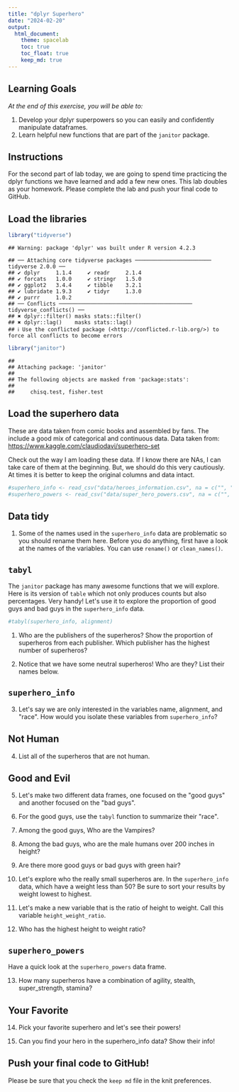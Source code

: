 ```yaml
---
title: "dplyr Superhero"
date: "2024-02-20"
output:
  html_document: 
    theme: spacelab
    toc: true
    toc_float: true
    keep_md: true
---
```


## Learning Goals  
*At the end of this exercise, you will be able to:*    
1. Develop your dplyr superpowers so you can easily and confidently manipulate dataframes.  
2. Learn helpful new functions that are part of the `janitor` package.  

## Instructions
For the second part of lab today, we are going to spend time practicing the dplyr functions we have learned and add a few new ones. This lab doubles as your homework. Please complete the lab and push your final code to GitHub.  

## Load the libraries

```r
library("tidyverse")
```

```
## Warning: package 'dplyr' was built under R version 4.2.3
```

```
## ── Attaching core tidyverse packages ──────────────────────── tidyverse 2.0.0 ──
## ✔ dplyr     1.1.4     ✔ readr     2.1.4
## ✔ forcats   1.0.0     ✔ stringr   1.5.0
## ✔ ggplot2   3.4.4     ✔ tibble    3.2.1
## ✔ lubridate 1.9.3     ✔ tidyr     1.3.0
## ✔ purrr     1.0.2     
## ── Conflicts ────────────────────────────────────────── tidyverse_conflicts() ──
## ✖ dplyr::filter() masks stats::filter()
## ✖ dplyr::lag()    masks stats::lag()
## ℹ Use the conflicted package (<http://conflicted.r-lib.org/>) to force all conflicts to become errors
```

```r
library("janitor")
```

```
## 
## Attaching package: 'janitor'
## 
## The following objects are masked from 'package:stats':
## 
##     chisq.test, fisher.test
```

## Load the superhero data
These are data taken from comic books and assembled by fans. The include a good mix of categorical and continuous data.  Data taken from: https://www.kaggle.com/claudiodavi/superhero-set  

Check out the way I am loading these data. If I know there are NAs, I can take care of them at the beginning. But, we should do this very cautiously. At times it is better to keep the original columns and data intact.  

```r
#superhero_info <- read_csv("data/heroes_information.csv", na = c("", "-99", "-"))
#superhero_powers <- read_csv("data/super_hero_powers.csv", na = c("", "-99", "-"))
```

## Data tidy
1. Some of the names used in the `superhero_info` data are problematic so you should rename them here. Before you do anything, first have a look at the names of the variables. You can use `rename()` or `clean_names()`.    

## `tabyl`
The `janitor` package has many awesome functions that we will explore. Here is its version of `table` which not only produces counts but also percentages. Very handy! Let's use it to explore the proportion of good guys and bad guys in the `superhero_info` data.  

```r
#tabyl(superhero_info, alignment)
```

1. Who are the publishers of the superheros? Show the proportion of superheros from each publisher. Which publisher has the highest number of superheros?  

2. Notice that we have some neutral superheros! Who are they? List their names below.  

## `superhero_info`
3. Let's say we are only interested in the variables name, alignment, and "race". How would you isolate these variables from `superhero_info`?

## Not Human
4. List all of the superheros that are not human.

## Good and Evil
5. Let's make two different data frames, one focused on the "good guys" and another focused on the "bad guys".

6. For the good guys, use the `tabyl` function to summarize their "race".

7. Among the good guys, Who are the Vampires?

8. Among the bad guys, who are the male humans over 200 inches in height?

9. Are there more good guys or bad guys with green hair?  

10. Let's explore who the really small superheros are. In the `superhero_info` data, which have a weight less than 50? Be sure to sort your results by weight lowest to highest.  

11. Let's make a new variable that is the ratio of height to weight. Call this variable `height_weight_ratio`.    

12. Who has the highest height to weight ratio?  

## `superhero_powers`
Have a quick look at the `superhero_powers` data frame.  

13. How many superheros have a combination of agility, stealth, super_strength, stamina?

## Your Favorite
14. Pick your favorite superhero and let's see their powers!  

15. Can you find your hero in the superhero_info data? Show their info!  

## Push your final code to GitHub!
Please be sure that you check the `keep md` file in the knit preferences.  
